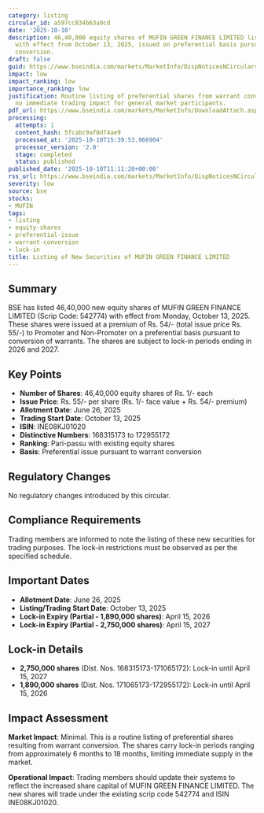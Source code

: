 ```yaml
---
category: listing
circular_id: a597cc834b63a9cd
date: '2025-10-10'
description: 46,40,000 equity shares of MUFIN GREEN FINANCE LIMITED listed on BSE
  with effect from October 13, 2025, issued on preferential basis pursuant to warrant
  conversion.
draft: false
guid: https://www.bseindia.com/markets/MarketInfo/DispNoticesNCirculars.aspx?Noticeid={B3BAB25E-AE27-4941-9E02-F57E662EA89C}&noticeno=20251010-23&dt=10/10/2025&icount=23&totcount=69&flag=0
impact: low
impact_ranking: low
importance_ranking: low
justification: Routine listing of preferential shares from warrant conversion with
  no immediate trading impact for general market participants.
pdf_url: https://www.bseindia.com/markets/MarketInfo/DownloadAttach.aspx?id=20251010-23&attachedId=
processing:
  attempts: 1
  content_hash: 5fcabc9af0df4ae9
  processed_at: '2025-10-10T15:39:53.966904'
  processor_version: '2.0'
  stage: completed
  status: published
published_date: '2025-10-10T11:11:20+00:00'
rss_url: https://www.bseindia.com/markets/MarketInfo/DispNoticesNCirculars.aspx?Noticeid={B3BAB25E-AE27-4941-9E02-F57E662EA89C}&noticeno=20251010-23&dt=10/10/2025&icount=23&totcount=69&flag=0
severity: low
source: bse
stocks:
- MUFIN
tags:
- listing
- equity-shares
- preferential-issue
- warrant-conversion
- lock-in
title: Listing of New Securities of MUFIN GREEN FINANCE LIMITED
---
```


## Summary

BSE has listed 46,40,000 new equity shares of MUFIN GREEN FINANCE LIMITED (Scrip Code: 542774) with effect from Monday, October 13, 2025. These shares were issued at a premium of Rs. 54/- (total issue price Rs. 55/-) to Promoter and Non-Promoter on a preferential basis pursuant to conversion of warrants. The shares are subject to lock-in periods ending in 2026 and 2027.

## Key Points

- **Number of Shares**: 46,40,000 equity shares of Rs. 1/- each
- **Issue Price**: Rs. 55/- per share (Rs. 1/- face value + Rs. 54/- premium)
- **Allotment Date**: June 26, 2025
- **Trading Start Date**: October 13, 2025
- **ISIN**: INE08KJ01020
- **Distinctive Numbers**: 168315173 to 172955172
- **Ranking**: Pari-passu with existing equity shares
- **Basis**: Preferential issue pursuant to warrant conversion

## Regulatory Changes

No regulatory changes introduced by this circular.

## Compliance Requirements

Trading members are informed to note the listing of these new securities for trading purposes. The lock-in restrictions must be observed as per the specified schedule.

## Important Dates

- **Allotment Date**: June 26, 2025
- **Listing/Trading Start Date**: October 13, 2025
- **Lock-in Expiry (Partial - 1,890,000 shares)**: April 15, 2026
- **Lock-in Expiry (Partial - 2,750,000 shares)**: April 15, 2027

## Lock-in Details

- **2,750,000 shares** (Dist. Nos. 168315173-171065172): Lock-in until April 15, 2027
- **1,890,000 shares** (Dist. Nos. 171065173-172955172): Lock-in until April 15, 2026

## Impact Assessment

**Market Impact**: Minimal. This is a routine listing of preferential shares resulting from warrant conversion. The shares carry lock-in periods ranging from approximately 6 months to 18 months, limiting immediate supply in the market.

**Operational Impact**: Trading members should update their systems to reflect the increased share capital of MUFIN GREEN FINANCE LIMITED. The new shares will trade under the existing scrip code 542774 and ISIN INE08KJ01020.
